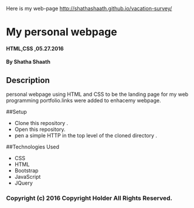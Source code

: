 Here is my web-page http://shathashaath.github.io/vacation-survey/
# My personal webpage
#### HTML,CSS  ,05.27.2016
#### By **Shatha Shaath**
## Description
personal webpage using HTML and CSS to be the landing page for my web programming portfolio.links were added to enhacemy webpage.


##Setup
* Clone this repository .
* Open this repository.
* pen a simple HTTP in the top level of the cloned directory .

##Technologies Used
* CSS
* HTML
* Bootstrap
* JavaScript
* JQuery


### Copyright (c) 2016 Copyright Holder All Rights Reserved.

